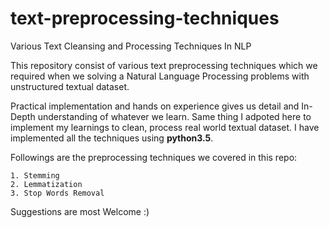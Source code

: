 # text-preprocessing-techniques
Various Text Cleansing and Processing Techniques In NLP

This repository consist of various text preprocessing techniques which we required when we solving a Natural Language Processing problems with unstructured textual dataset.

Practical implementation and hands on experience gives us detail and In-Depth understanding of whatever we learn. Same thing I adpoted here to implement my learnings to clean, process real world textual dataset.
I have implemented all the techniques using **python3.5**.

Followings are the preprocessing techniques we covered in this repo:

    1. Stemming
    2. Lemmatization
    3. Stop Words Removal

Suggestions are most Welcome :)

